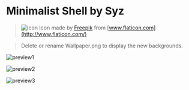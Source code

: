 # Minimalist Shell by Syz

>![icon](http://i.imgur.com/o6QIqAK.png) Icon made by [Freepik](http://www.freepik.com/) from [www.flaticon.com](http://www.flaticon.com/)

>Delete or rename Wallpaper.png to display the new backgrounds.

![preview1](http://i.imgur.com/iwourmk.jpg)

![preview2](http://i.imgur.com/pugQ8xt.jpg)

![preview3](http://i.imgur.com/1vs8d6b.jpg)